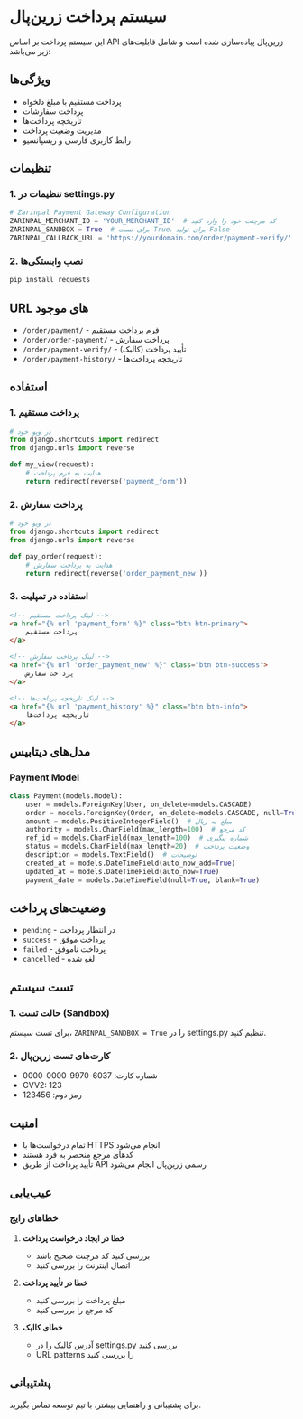 # سیستم پرداخت زرین‌پال

این سیستم پرداخت بر اساس API زرین‌پال پیاده‌سازی شده است و شامل قابلیت‌های زیر می‌باشد:

## ویژگی‌ها

- پرداخت مستقیم با مبلغ دلخواه
- پرداخت سفارشات
- تاریخچه پرداخت‌ها
- مدیریت وضعیت پرداخت
- رابط کاربری فارسی و ریسپانسیو

## تنظیمات

### 1. تنظیمات در settings.py

```python
# Zarinpal Payment Gateway Configuration
ZARINPAL_MERCHANT_ID = 'YOUR_MERCHANT_ID'  # کد مرچنت خود را وارد کنید
ZARINPAL_SANDBOX = True  # برای تست True، برای تولید False
ZARINPAL_CALLBACK_URL = 'https://yourdomain.com/order/payment-verify/'  # آدرس کالبک خود را وارد کنید
```

### 2. نصب وابستگی‌ها

```bash
pip install requests
```

## URL های موجود

- `/order/payment/` - فرم پرداخت مستقیم
- `/order/order-payment/` - پرداخت سفارش
- `/order/payment-verify/` - تأیید پرداخت (کالبک)
- `/order/payment-history/` - تاریخچه پرداخت‌ها

## استفاده

### 1. پرداخت مستقیم

```python
# در ویو خود
from django.shortcuts import redirect
from django.urls import reverse

def my_view(request):
    # هدایت به فرم پرداخت
    return redirect(reverse('payment_form'))
```

### 2. پرداخت سفارش

```python
# در ویو خود
from django.shortcuts import redirect
from django.urls import reverse

def pay_order(request):
    # هدایت به پرداخت سفارش
    return redirect(reverse('order_payment_new'))
```

### 3. استفاده در تمپلیت

```html
<!-- لینک پرداخت مستقیم -->
<a href="{% url 'payment_form' %}" class="btn btn-primary">
    پرداخت مستقیم
</a>

<!-- لینک پرداخت سفارش -->
<a href="{% url 'order_payment_new' %}" class="btn btn-success">
    پرداخت سفارش
</a>

<!-- لینک تاریخچه پرداخت‌ها -->
<a href="{% url 'payment_history' %}" class="btn btn-info">
    تاریخچه پرداخت‌ها
</a>
```

## مدل‌های دیتابیس

### Payment Model

```python
class Payment(models.Model):
    user = models.ForeignKey(User, on_delete=models.CASCADE)
    order = models.ForeignKey(Order, on_delete=models.CASCADE, null=True, blank=True)
    amount = models.PositiveIntegerField()  # مبلغ به ریال
    authority = models.CharField(max_length=100)  # کد مرجع
    ref_id = models.CharField(max_length=100)  # شماره پیگیری
    status = models.CharField(max_length=20)  # وضعیت پرداخت
    description = models.TextField()  # توضیحات
    created_at = models.DateTimeField(auto_now_add=True)
    updated_at = models.DateTimeField(auto_now=True)
    payment_date = models.DateTimeField(null=True, blank=True)
```

## وضعیت‌های پرداخت

- `pending` - در انتظار پرداخت
- `success` - پرداخت موفق
- `failed` - پرداخت ناموفق
- `cancelled` - لغو شده

## تست سیستم

### 1. حالت تست (Sandbox)

برای تست سیستم، `ZARINPAL_SANDBOX = True` را در settings.py تنظیم کنید.

### 2. کارت‌های تست زرین‌پال

- شماره کارت: 6037-9970-0000-0000
- CVV2: 123
- رمز دوم: 123456

## امنیت

- تمام درخواست‌ها با HTTPS انجام می‌شود
- کدهای مرجع منحصر به فرد هستند
- تأیید پرداخت از طریق API رسمی زرین‌پال انجام می‌شود

## عیب‌یابی

### خطاهای رایج

1. **خطا در ایجاد درخواست پرداخت**
   - بررسی کنید کد مرچنت صحیح باشد
   - اتصال اینترنت را بررسی کنید

2. **خطا در تأیید پرداخت**
   - مبلغ پرداخت را بررسی کنید
   - کد مرجع را بررسی کنید

3. **خطای کالبک**
   - آدرس کالبک را در settings.py بررسی کنید
   - URL patterns را بررسی کنید

## پشتیبانی

برای پشتیبانی و راهنمایی بیشتر، با تیم توسعه تماس بگیرید.
